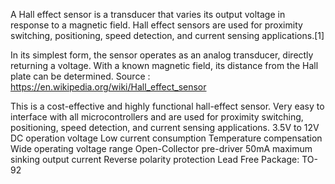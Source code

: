 



A Hall effect sensor is a transducer that varies its output voltage in response to a magnetic field. Hall effect sensors are used for proximity switching, positioning, speed detection, and current sensing applications.[1]

In its simplest form, the sensor operates as an analog transducer, directly returning a voltage. With a known magnetic field, its distance from the Hall plate can be determined.
Source : https://en.wikipedia.org/wiki/Hall_effect_sensor

This is a cost-effective and highly functional hall-effect sensor. Very easy to interface with all microcontrollers and are used for proximity switching, positioning, speed detection, and current sensing applications.
    3.5V to 12V DC operation voltage
    Low current consumption
    Temperature compensation 
    Wide operating voltage range
    Open-Collector pre-driver
    50mA maximum sinking output current
    Reverse polarity protection
    Lead Free Package: TO-92

